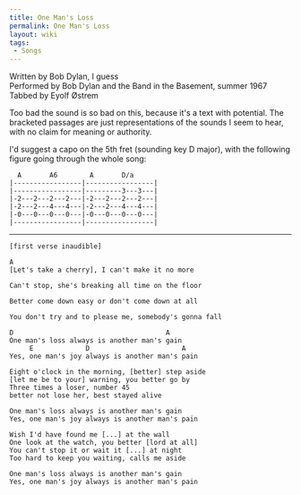 ```yaml
---
title: One Man's Loss
permalink: One Man's Loss
layout: wiki
tags:
 - Songs
---
```


Written by Bob Dylan, I guess  
Performed by Bob Dylan and the Band in the Basement, summer 1967  
Tabbed by Eyolf Østrem

Too bad the sound is so bad on this, because it's a text with potential.
The bracketed passages are just representations of the sounds I seem to
hear, with no claim for meaning or authority.

I'd suggest a capo on the 5th fret (sounding key D major), with the
following figure going through the whole song:

      A       A6        A       D/a
    |-----------------|-----------------|
    |-----------------|---------3---3---|
    |-2---2---2---2---|-2---2---2---2---|
    |-2---2---4---4---|-2---2---4---4---|
    |-0---0---0---0---|-0---0---0---0---|
    |-----------------|-----------------|

* * * * *

    [first verse inaudible]

    A
    [Let's take a cherry], I can't make it no more

    Can't stop, she's breaking all time on the floor

    Better come down easy or don't come down at all

    You don't try and to please me, somebody's gonna fall

    D                                      A
    One man's loss always is another man's gain
         E             D                       A
    Yes, one man's joy always is another man's pain

    Eight o'clock in the morning, [better] step aside
    [let me be to your] warning, you better go by
    Three times a loser, number 45
    better not lose her, best stayed alive

    One man's loss always is another man's gain
    Yes, one man's joy always is another man's pain

    Wish I'd have found me [...] at the wall
    One look at the watch, you better [lord at all]
    You can't stop it or wait it [...] at night
    Too hard to keep you waiting, calls me aside

    One man's loss always is another man's gain
    Yes, one man's joy always is another man's pain
